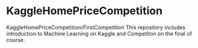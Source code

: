 # KaggleHomePriceCompetition
KaggleHomePriceCompetition/FirstCompetition
This repository includes introduction to Machine Learning on Kaggle and Competiton on the final of course.
